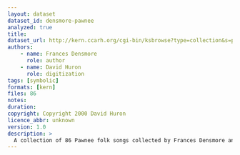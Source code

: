 ```yaml
---
layout: dataset
dataset_id: densmore-pawnee
analyzed: true
title: 
dataset_url: http://kern.ccarh.org/cgi-bin/ksbrowse?type=collection&s=pawnee
authors: 
    - name: Frances Densmore
      role: author
    - name: David Huron
      role: digitization    
tags: [symbolic]
formats: [kern]
files: 86
notes: 
duration: 
copyright: Copyright 2000 David Huron
licence_abbr: unknown
version: 1.0
description: >
  A collection of 86 Pawnee folk songs collected by Frances Densmore and digitized by David Huron.
---
```

